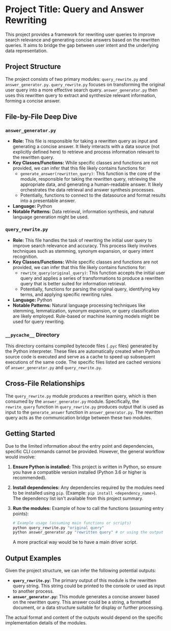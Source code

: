 # Project Title: Query and Answer Rewriting

This project provides a framework for rewriting user queries to improve search relevance and generating concise answers based on the rewritten queries. It aims to bridge the gap between user intent and the underlying data representation.

## Project Structure

The project consists of two primary modules: `query_rewrite.py` and `answer_generator.py`. `query_rewrite.py` focuses on transforming the original user query into a more effective search query. `answer_generator.py` then uses this rewritten query to extract and synthesize relevant information, forming a concise answer.

## File-by-File Deep Dive

### `answer_generator.py`

*   **Role:** This file is responsible for taking a rewritten query as input and generating a concise answer. It likely interacts with a data source (not explicitly defined here) to retrieve and process information relevant to the rewritten query.
*   **Key Classes/Functions:** While specific classes and functions are not provided, we can infer that this file likely contains functions for:
    *   `generate_answer(rewritten_query)`: This function is the core of the module, responsible for taking the rewritten query, retrieving the appropriate data, and generating a human-readable answer. It likely orchestrates the data retrieval and answer synthesis processes.
    *   Potentially, functions to connect to the datasource and format results into a presentable answer.
*   **Language:** Python
*   **Notable Patterns:** Data retrieval, information synthesis, and natural language generation might be used.

### `query_rewrite.py`

*   **Role:** This file handles the task of rewriting the initial user query to improve search relevance and accuracy. This process likely involves techniques such as stemming, synonym expansion, or query intent recognition.
*   **Key Classes/Functions:** While specific classes and functions are not provided, we can infer that this file likely contains functions for:
    *   `rewrite_query(original_query)`: This function accepts the initial user query and applies a series of transformations to produce a rewritten query that is better suited for information retrieval.
    *   Potentially, functions for parsing the original query, identifying key terms, and applying specific rewriting rules.
*   **Language:** Python
*   **Notable Patterns:** Natural language processing techniques like stemming, lemmatization, synonym expansion, or query classification are likely employed. Rule-based or machine learning models might be used for query rewriting.

### `__pycache__` Directory

This directory contains compiled bytecode files (`.pyc` files) generated by the Python interpreter. These files are automatically created when Python source code is executed and serve as a cache to speed up subsequent executions of the same code. The specific files listed are cached versions of `answer_generator.py` and `query_rewrite.py`.

## Cross-File Relationships

The `query_rewrite.py` module produces a rewritten query, which is then consumed by the `answer_generator.py` module.  Specifically, the `rewrite_query` function in `query_rewrite.py` produces output that is used as input to the `generate_answer` function in `answer_generator.py`.  The rewritten query acts as the communication bridge between these two modules.

## Getting Started

Due to the limited information about the entry point and dependencies, specific CLI commands cannot be provided. However, the general workflow would involve:

1.  **Ensure Python is installed:** This project is written in Python, so ensure you have a compatible version installed (Python 3.6 or higher is recommended).
2.  **Install dependencies:** Any dependencies required by the modules need to be installed using `pip`.  (Example: `pip install <dependency_name>`).  The dependency list isn't available from this project summary.
3.  **Run the modules:** Example of how to call the functions (assuming entry points):

    ```bash
    # Example usage (assuming main functions or scripts)
    python query_rewrite.py "original query"
    python answer_generator.py "rewritten query" # or using the output from query_rewrite.py
    ```

    A more practical way would be to have a main driver script.

## Output Examples

Given the project structure, we can infer the following potential outputs:

*   **`query_rewrite.py`:**  The primary output of this module is the rewritten query string.  This string could be printed to the console or used as input to another process.
*   **`answer_generator.py`:** This module generates a concise answer based on the rewritten query. This answer could be a string, a formatted document, or a data structure suitable for display or further processing.

The actual format and content of the outputs would depend on the specific implementation details of the modules.
